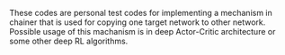 These codes are personal test codes for implementing a mechanism in chainer that is used for copying one target network to other network.
Possible usage of this machanism is in deep Actor-Critic architecture or some other deep RL algorithms.
